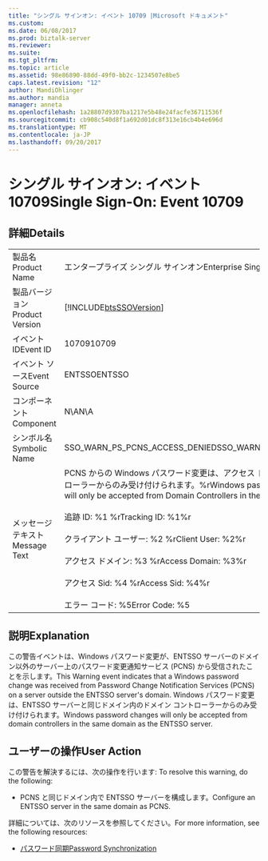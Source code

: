 ```yaml
---
title: "シングル サインオン: イベント 10709 |Microsoft ドキュメント"
ms.custom: 
ms.date: 06/08/2017
ms.prod: biztalk-server
ms.reviewer: 
ms.suite: 
ms.tgt_pltfrm: 
ms.topic: article
ms.assetid: 98e86890-88dd-49f0-bb2c-1234507e8be5
caps.latest.revision: "12"
author: MandiOhlinger
ms.author: mandia
manager: anneta
ms.openlocfilehash: 1a28807d9307ba1217e5b48e24facfe36711536f
ms.sourcegitcommit: cb908c540d8f1a692d01dc8f313e16cb4b4e696d
ms.translationtype: MT
ms.contentlocale: ja-JP
ms.lasthandoff: 09/20/2017
---
```

# <a name="single-sign-on-event-10709"></a><span data-ttu-id="49042-102">シングル サインオン: イベント 10709</span><span class="sxs-lookup"><span data-stu-id="49042-102">Single Sign-On: Event 10709</span></span>
## <a name="details"></a><span data-ttu-id="49042-103">詳細</span><span class="sxs-lookup"><span data-stu-id="49042-103">Details</span></span>  
  
|||  
|-|-|  
|<span data-ttu-id="49042-104">製品名</span><span class="sxs-lookup"><span data-stu-id="49042-104">Product Name</span></span>|<span data-ttu-id="49042-105">エンタープライズ シングル サインオン</span><span class="sxs-lookup"><span data-stu-id="49042-105">Enterprise Single Sign-On</span></span>|  
|<span data-ttu-id="49042-106">製品バージョン</span><span class="sxs-lookup"><span data-stu-id="49042-106">Product Version</span></span>|[!INCLUDE[btsSSOVersion](../includes/btsssoversion-md.md)]|  
|<span data-ttu-id="49042-107">イベント ID</span><span class="sxs-lookup"><span data-stu-id="49042-107">Event ID</span></span>|<span data-ttu-id="49042-108">10709</span><span class="sxs-lookup"><span data-stu-id="49042-108">10709</span></span>|  
|<span data-ttu-id="49042-109">イベント ソース</span><span class="sxs-lookup"><span data-stu-id="49042-109">Event Source</span></span>|<span data-ttu-id="49042-110">ENTSSO</span><span class="sxs-lookup"><span data-stu-id="49042-110">ENTSSO</span></span>|  
|<span data-ttu-id="49042-111">コンポーネント</span><span class="sxs-lookup"><span data-stu-id="49042-111">Component</span></span>|<span data-ttu-id="49042-112">N\A</span><span class="sxs-lookup"><span data-stu-id="49042-112">N\A</span></span>|  
|<span data-ttu-id="49042-113">シンボル名</span><span class="sxs-lookup"><span data-stu-id="49042-113">Symbolic Name</span></span>|<span data-ttu-id="49042-114">SSO_WARN_PS_PCNS_ACCESS_DENIED</span><span class="sxs-lookup"><span data-stu-id="49042-114">SSO_WARN_PS_PCNS_ACCESS_DENIED</span></span>|  
|<span data-ttu-id="49042-115">メッセージ テキスト</span><span class="sxs-lookup"><span data-stu-id="49042-115">Message Text</span></span>|<span data-ttu-id="49042-116">PCNS からの Windows パスワード変更は、アクセス ドメイン内のドメイン コントローラーからのみ受け付けられます。%r</span><span class="sxs-lookup"><span data-stu-id="49042-116">Windows password changes from PCNS will only be accepted from Domain Controllers in the access domain.%r</span></span><br /><br /> <span data-ttu-id="49042-117">追跡 ID: %1 %r</span><span class="sxs-lookup"><span data-stu-id="49042-117">Tracking ID: %1%r</span></span><br /><br /> <span data-ttu-id="49042-118">クライアント ユーザー: %2 %r</span><span class="sxs-lookup"><span data-stu-id="49042-118">Client User: %2%r</span></span><br /><br /> <span data-ttu-id="49042-119">アクセス ドメイン: %3 %r</span><span class="sxs-lookup"><span data-stu-id="49042-119">Access Domain: %3%r</span></span><br /><br /> <span data-ttu-id="49042-120">アクセス Sid: %4 %r</span><span class="sxs-lookup"><span data-stu-id="49042-120">Access Sid: %4%r</span></span><br /><br /> <span data-ttu-id="49042-121">エラー コード: %5</span><span class="sxs-lookup"><span data-stu-id="49042-121">Error Code: %5</span></span>|  
  
## <a name="explanation"></a><span data-ttu-id="49042-122">説明</span><span class="sxs-lookup"><span data-stu-id="49042-122">Explanation</span></span>  
 <span data-ttu-id="49042-123">この警告イベントは、Windows パスワード変更が、ENTSSO サーバーのドメイン以外のサーバー上のパスワード変更通知サービス (PCNS) から受信されたことを示します。</span><span class="sxs-lookup"><span data-stu-id="49042-123">This Warning event indicates that a Windows password change was received from Password Change Notification Services (PCNS) on a server outside the ENTSSO server's domain.</span></span> <span data-ttu-id="49042-124">Windows パスワード変更は、ENTSSO サーバーと同じドメイン内のドメイン コントローラーからのみ受け付けられます。</span><span class="sxs-lookup"><span data-stu-id="49042-124">Windows password changes will only be accepted from domain controllers in the same domain as the ENTSSO server.</span></span>  
  
## <a name="user-action"></a><span data-ttu-id="49042-125">ユーザーの操作</span><span class="sxs-lookup"><span data-stu-id="49042-125">User Action</span></span>  
 <span data-ttu-id="49042-126">この警告を解決するには、次の操作を行います: </span><span class="sxs-lookup"><span data-stu-id="49042-126">To resolve this warning, do the following:</span></span>  
  
-   <span data-ttu-id="49042-127">PCNS と同じドメイン内で ENTSSO サーバーを構成します。</span><span class="sxs-lookup"><span data-stu-id="49042-127">Configure an ENTSSO server in the same domain as PCNS.</span></span>  
  
 <span data-ttu-id="49042-128">詳細については、次のリソースを参照してください。</span><span class="sxs-lookup"><span data-stu-id="49042-128">For more information, see the following resources:</span></span>  
  
-   [<span data-ttu-id="49042-129">パスワード同期</span><span class="sxs-lookup"><span data-stu-id="49042-129">Password Synchronization</span></span>](../core/password-synchronization2.md)